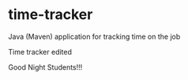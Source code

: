 # time-tracker
Java (Maven) application for tracking time on the job

Time tracker edited

Good Night Students!!!
